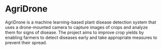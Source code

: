 # AgriDrone
AgriDrone is a machine learning-based plant disease detection system that uses a drone-mounted camera to capture images of crops and analyze them for signs of disease. The project aims to improve crop yields by enabling farmers to detect diseases early and take appropriate measures to prevent their spread.
